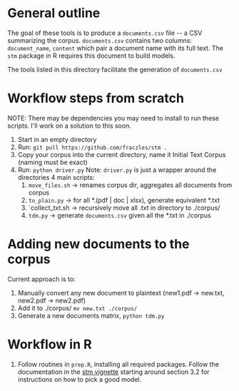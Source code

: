 # General outline
The goal of these tools is to produce a `documents.csv` file -- a CSV summarizing the corpus. `documents.csv` contains two columns: `document_name`, `content` which pair a document name with its full text. The `stm` package in R requires this document to build models.

The tools listed in this directory facilitate the generation of `documents.csv`

# Workflow steps from scratch
NOTE: There may be dependencies you may need to install to run these scripts. I'll work on a solution to this soon.
1. Start in an empty directory
2. Run: `git pull https://github.com/fraczles/stm .`
3. Copy your corpus into the current directory, name it Initial Text Corpus (naming must be exact)
4. Run: `python driver.py`
   Note: `driver.py` is just a wrapper around the directories 4 main scripts: 
    1. `move_files.sh`
      -> renames corpus dir, aggregates all documents from corpus
    2. `to_plain.py`
      -> for all *.(pdf | doc | xlsx), generate equivalent *.txt
    3. `collect_txt.sh
      -> recursively move all .txt in directory to ./corpus/ 
    4. `tdm.py`
      -> generate `documents.csv` given all the *.txt in ./corpus


# Adding new documents to the corpus

Current approach is to:
1. Manually convert any new document to plaintext (new1.pdf -> new.txt, new2.pdf -> new2.pdf)
2. Add it to ./corpus/ `mv new.txt ./corpus/`
3. Generate a new documents matrix, `python tdm.py`

# Workflow in R
  1. Follow routines in `prep.R`, installing all required packages. Follow the documentation in the [stm vignette](https://cran.r-project.org/web/packages/stm/vignettes/stmVignette.pdf) starting around section 3.2 for instructions on how to pick a good model.
